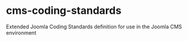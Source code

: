 # cms-coding-standards
Extended Joomla Coding Standards definition for use in the Joomla CMS environment
